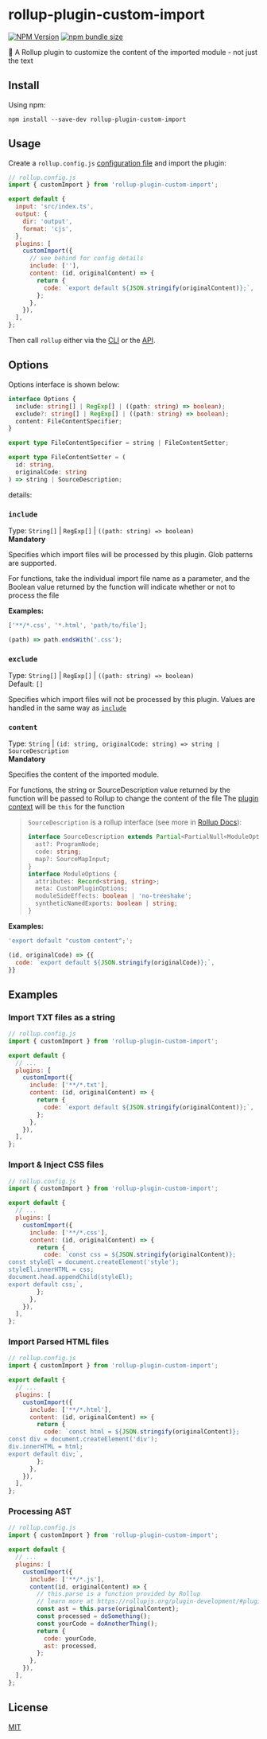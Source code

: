 # rollup-plugin-custom-import

[![NPM Version](https://img.shields.io/npm/v/rollup-plugin-custom-import?style=for-the-badge)](https://www.npmjs.com/package/rollup-plugin-custom-import)
[![npm bundle size](https://img.shields.io/bundlephobia/min/rollup-plugin-custom-import?style=for-the-badge&label=bundle%20size)](https://packagephobia.com/result?p=rollup-plugin-custom-import)

🍣 A Rollup plugin to customize the content of the imported module - not just the text

## Install

Using npm:

```console
npm install --save-dev rollup-plugin-custom-import
```

## Usage

Create a `rollup.config.js` [configuration file](https://www.rollupjs.org/command-line-interface/#configuration-files) and import the plugin:

```js
// rollup.config.js
import { customImport } from 'rollup-plugin-custom-import';

export default {
  input: 'src/index.ts',
  output: {
    dir: 'output',
    format: 'cjs',
  },
  plugins: [
    customImport({
      // see behind for config details
      include: [''],
      content: (id, originalContent) => {
        return {
          code: `export default ${JSON.stringify(originalContent)};`,
        };
      },
    }),
  ],
};
```

Then call `rollup` either via the [CLI](https://www.rollupjs.org/command-line-interface/) or the [API](https://www.rollupjs.org/javascript-api/).

## Options

Options interface is shown below:

```typescript
interface Options {
  include: string[] | RegExp[] | ((path: string) => boolean);
  exclude?: string[] | RegExp[] | ((path: string) => boolean);
  content: FileContentSpecifier;
}

export type FileContentSpecifier = string | FileContentSetter;

export type FileContentSetter = (
  id: string,
  originalCode: string
) => string | SourceDescription;
```

details:

### `include`

Type: `String[]` | `RegExp[]` | `((path: string) => boolean)`  
**Mandatory**

Specifies which import files will be processed by this plugin. Glob patterns are supported.

For functions, take the individual import file name as a parameter, and the Boolean value returned by the function will indicate whether or not to process the file

**Examples:**

```js
['**/*.css', '*.html', 'path/to/file'];
```

```js
(path) => path.endsWith('.css');
```

### `exclude`

Type: `String[]` | `RegExp[]` | `((path: string) => boolean)`  
Default: `[]`

Specifies which import files will not be processed by this plugin.
Values are handled in the same way as [`include`](#include)

### `content`

Type: `String` | `(id: string, originalCode: string) => string | SourceDescription`  
**Mandatory**

Specifies the content of the imported module.

For functions, the string or SourceDescription value returned by the function will be passed to Rollup to change the content of the file
The [plugin context](https://rollupjs.org/plugin-development/#plugin-context) will be `this` for the function

> `SourceDescription` is a rollup interface (see more in [Rollup Docs](https://rollupjs.org/plugin-development/#transform)):
>
> ```typescript
> interface SourceDescription extends Partial<PartialNull<ModuleOptions>> {
>   ast?: ProgramNode;
>   code: string;
>   map?: SourceMapInput;
> }
> interface ModuleOptions {
>   attributes: Record<string, string>;
>   meta: CustomPluginOptions;
>   moduleSideEffects: boolean | 'no-treeshake';
>   syntheticNamedExports: boolean | string;
> }
> ```

**Examples:**

```js
'export default "custom content";';
```

```js
(id, originalCode) => {{
  code: `export default ${JSON.stringify(originalCode)};`,
}}
```

## Examples

### Import TXT files as a string

```js
// rollup.config.js
import { customImport } from 'rollup-plugin-custom-import';

export default {
  // ...
  plugins: [
    customImport({
      include: ['**/*.txt'],
      content: (id, originalContent) => {
        return {
          code: `export default ${JSON.stringify(originalContent)};`,
        };
      },
    }),
  ],
};
```

### Import & Inject CSS files

```js
// rollup.config.js
import { customImport } from 'rollup-plugin-custom-import';

export default {
  // ...
  plugins: [
    customImport({
      include: ['**/*.css'],
      content: (id, originalContent) => {
        return {
          code: `const css = ${JSON.stringify(originalContent)};
const styleEl = document.createElement('style');
styleEl.innerHTML = css;
document.head.appendChild(styleEl);
export default css;`,
        };
      },
    }),
  ],
};
```

### Import Parsed HTML files

```js
// rollup.config.js
import { customImport } from 'rollup-plugin-custom-import';

export default {
  // ...
  plugins: [
    customImport({
      include: ['**/*.html'],
      content: (id, originalContent) => {
        return {
          code: `const html = ${JSON.stringify(originalContent)};
const div = document.createElement('div');
div.innerHTML = html;
export default div;`,
        };
      },
    }),
  ],
};
```

### Processing AST

```js
// rollup.config.js
import { customImport } from 'rollup-plugin-custom-import';

export default {
  // ...
  plugins: [
    customImport({
      include: ['**/*.js'],
      content(id, originalContent) => {
        // this.parse is a function provided by Rollup
        // learn more at https://rollupjs.org/plugin-development/#plugin-context
        const ast = this.parse(originalContent);
        const processed = doSomething();
        const yourCode = doAnotherThing();
        return {
          code: yourCode,
          ast: processed,
        };
      },
    }),
  ],
};
```

## License

[MIT](./LICENSE)
